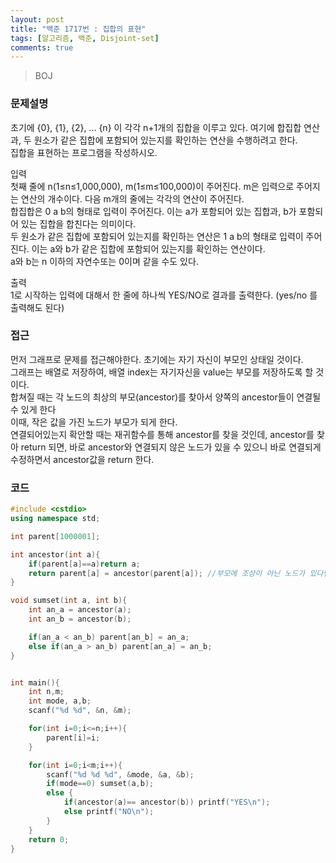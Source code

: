 ```yaml
---
layout: post
title: "백준 1717번 : 집합의 표현"
tags: [알고리즘, 백준, Disjoint-set]
comments: true
---
```


> BOJ  

### 문제설명  
초기에 {0}, {1}, {2}, ... {n} 이 각각 n+1개의 집합을 이루고 있다. 여기에 합집합 연산과, 두 원소가 같은 집합에 포함되어 있는지를 확인하는 연산을 수행하려고 한다.  
집합을 표현하는 프로그램을 작성하시오.  

입력  
첫째 줄에 n(1≤n≤1,000,000), m(1≤m≤100,000)이 주어진다. m은 입력으로 주어지는 연산의 개수이다. 다음 m개의 줄에는 각각의 연산이 주어진다.  
합집합은 0 a b의 형태로 입력이 주어진다. 이는 a가 포함되어 있는 집합과, b가 포함되어 있는 집합을 합친다는 의미이다.  
두 원소가 같은 집합에 포함되어 있는지를 확인하는 연산은 1 a b의 형태로 입력이 주어진다. 이는 a와 b가 같은 집합에 포함되어 있는지를 확인하는 연산이다.  
a와 b는 n 이하의 자연수또는 0이며 같을 수도 있다.  

출력  
1로 시작하는 입력에 대해서 한 줄에 하나씩 YES/NO로 결과를 출력한다. (yes/no 를 출력해도 된다)  

### 접근  
먼저 그래프로 문제를 접근해야한다.  초기에는 자기 자신이 부모인 상태일 것이다.  
그래프는 배열로 저장하여, 배열 index는 자기자신을 value는 부모를 저장하도록 할 것이다.  
합쳐질 때는 각 노드의 최상의 부모(ancestor)를 찾아서 양쪽의 ancestor들이 연결될 수 있게 한다  
이때, 작은 값을 가진 노드가 부모가 되게 한다.  
연결되어있는지 확안할 때는 재귀함수를 통해 ancestor를 찾을 것인데, ancestor를 찾아 return 되면, 바로 ancestor와 연결되지 않은 노드가 있을 수 있으니 바로 연결되게 수정하면서 ancestor값을 return 한다. 
### 코드  
~~~c++
#include <cstdio>
using namespace std;

int parent[1000001];

int ancestor(int a){
    if(parent[a]==a)return a;
    return parent[a] = ancestor(parent[a]); //부모에 조상이 아닌 노드가 있다면, 조상으로 바꿔치기 (속도를 높이기 위한)
}

void sumset(int a, int b){
    int an_a = ancestor(a);
    int an_b = ancestor(b);

    if(an_a < an_b) parent[an_b] = an_a;
    else if(an_a > an_b) parent[an_a] = an_b;
}


int main(){
    int n,m;
    int mode, a,b;
    scanf("%d %d", &n, &m);

    for(int i=0;i<=n;i++){
        parent[i]=i;
    }

    for(int i=0;i<m;i++){
        scanf("%d %d %d", &mode, &a, &b);
        if(mode==0) sumset(a,b);
        else {
            if(ancestor(a)== ancestor(b)) printf("YES\n");
            else printf("NO\n");
        }
    }
    return 0;
}

~~~
